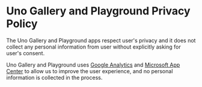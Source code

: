 # Uno Gallery and Playground Privacy Policy

The Uno Gallery and Playground apps respect user's privacy and it does not collect any personal information from user
without explicitly asking for user's consent.

Uno Gallery and Playground uses [Google Analytics](https://support.google.com/analytics/answer/6004245?hl=en) and [Microsoft App
Center](https://docs.microsoft.com/en-us/appcenter/analytics/faq) to allow us to improve the user experience, and no personal 
information is collected in the process.